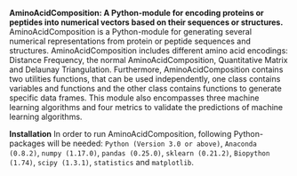 **AminoAcidComposition: A Python-module for encoding proteins or peptides into numerical vectors based on their sequences or structures.**
AminoAcidComposition is a Python-module for generating several numerical representations from protein or peptide sequences and structures. 
AminoAcidComposition includes different amino acid encodings: Distance Frequency, the normal AminoAcidComposition, Quantitative Matrix and Delaunay Triangulation. 
Furthermore, AminoAcidComposition contains two utilities functions, that can be used independently, one class contains variables and functions and the other class contains functions to generate specific data frames. 
This module also encompasses three machine learning algorithms and four metrics to validate the predictions of machine learning algorithms.

**Installation**
In order to run AminoAcidComposition, following Python-packages will be needed:
`Python (Version 3.0 or above)`, `Anaconda (0.8.2)`, `numpy (1.17.0)`, `pandas (0.25.0)`, `sklearn (0.21.2)`,
 `Biopython (1.74)`, `scipy (1.3.1)`, `statistics` and `matplotlib`.